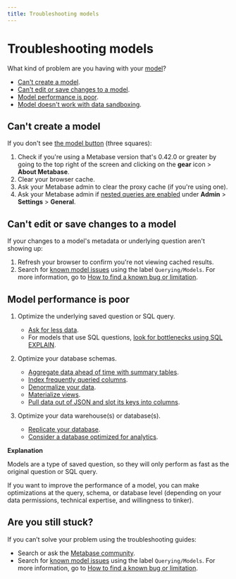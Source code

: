 ```yaml
---
title: Troubleshooting models
---
```


# Troubleshooting models

What kind of problem are you having with your [model][model-docs]?

- [Can't create a model](#cant-create-a-model).
- [Can't edit or save changes to a model](#cant-edit-or-save-changes-to-a-model).
- [Model performance is poor](#model-performance-is-poor).
- [Model doesn't work with data sandboxing][troubleshooting-sandboxing].

## Can't create a model

If you don't see [the model button][model-button-image] (three squares):

1. Check if you're using a Metabase version that's 0.42.0 or greater by going to the top right of the screen and clicking on the **gear** icon > **About Metabase**.
2. Clear your browser cache.
3. Ask your Metabase admin to clear the proxy cache (if you're using one).
4. Ask your Metabase admin if [nested queries are enabled][nested-query-settings-docs] under **Admin** > **Settings** > **General**.

## Can't edit or save changes to a model

If your changes to a model's metadata or underlying question aren't showing up:

1. Refresh your browser to confirm you're not viewing cached results.
2. Search for [known model issues][known-issues-models] using the label `Querying/Models`. For more information, go to [How to find a known bug or limitation][known-issues].

## Model performance is poor

1. Optimize the underlying saved question or SQL query.

    - [Ask for less data][limit-data-learn].
    - For models that use SQL questions, [look for bottlenecks using SQL EXPLAIN][sql-explain-learn].

2. Optimize your database schemas.

    - [Aggregate data ahead of time with summary tables][summary-tables-learn].
    - [Index frequently queried columns][indexes-learn].
    - [Denormalize your data][denormalize-data-learn].
    - [Materialize views][materialize-views-learn].
    - [Pull data out of JSON and slot its keys into columns][flatten-json-learn].

3. Optimize your data warehouse(s) or database(s).

    - [Replicate your database][replicate-database-learn].
    - [Consider a database optimized for analytics][analytics-database-learn].

**Explanation**

Models are a type of saved question, so they will only perform as fast as the original question or SQL query.

If you want to improve the performance of a model, you can make optimizations at the query, schema, or database level (depending on your data permissions, technical expertise, and willingness to tinker).

## Are you still stuck?

If you can’t solve your problem using the troubleshooting guides:

- Search or ask the [Metabase community][discourse].
- Search for [known model issues][known-issues-models] using the label `Querying/Models`. For more information, go to [How to find a known bug or limitation][known-issues].

[analytics-database-learn]: /learn/administration/making-dashboards-faster.html#consider-a-database-optimized-for-analytics
[denormalize-data-learn]: /learn/administration/making-dashboards-faster.html#denormalize-data
[discourse]: https://discourse.metabase.com/
[flatten-json-learn]: /learn/administration/making-dashboards-faster.html#pull-data-out-of-json-and-slot-its-keys-into-columns
[indexes-learn]: /learn/administration/making-dashboards-faster.html#index-frequently-queried-columns
[known-issues]: ./known-issues.md
[known-issues-models]: https://github.com/metabase/metabase/labels/Querying%2FModels
[limit-data-learn]: /learn/administration/making-dashboards-faster.html#ask-for-less-data
[materialize-views-learn]: /learn/administration/making-dashboards-faster.html#materialize-views-create-new-tables-to-store-query-results
[model-button-image]: /learn/images/models/model-icon.png
[model-docs]: ../data-modeling/models.md
[nested-query-settings-docs]: ../configuring-metabase/settings.md#enabled-nested-queries
[replicate-database-learn]: /learn/administration/making-dashboards-faster.html#replicate-your-database
[sql-explain-learn]: /learn/sql-questions/sql-best-practices.html#explain
[summary-tables-learn]: /learn/administration/making-dashboards-faster.html#aggregate-data-ahead-of-time-with-summary-tables
[troubleshooting-sandboxing]: ./sandboxing.md
